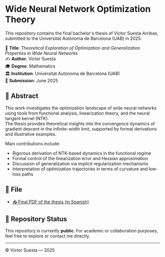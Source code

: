 # Wide Neural Network Optimization Theory

This repository contains the final bachelor's thesis of Víctor Suesta Arribas, submitted to the Universitat Autònoma de Barcelona (UAB) in 2025.

📘 **Title**: *Theoretical Exploration of Optimization and Generalization Properties in Wide Neural Networks*  
✍️ **Author**: Víctor Suesta  
🎓 **Degree**: Mathematics  
🏛️ **Institution**: Universitat Autònoma de Barcelona (UAB)  
📅 **Submission**: June 2025  

## 🧠 Abstract

This work investigates the optimization landscape of wide neural networks using tools from functional analysis, linearization theory, and the neural tangent kernel (NTK).  
The thesis provides theoretical insights into the convergence dynamics of gradient descent in the infinite-width limit, supported by formal derivations and illustrative examples.

Main contributions include:
- Rigorous derivation of NTK-based dynamics in the functional regime  
- Formal control of the linearization error and Hessian approximation  
- Discussion of generalization via implicit regularization mechanisms  
- Interpretation of optimization trajectories in terms of curvature and low-loss paths

## 📄 File

- [📥 Final PDF of the thesis (in Spanish)](https://github.com/Suesta/wide-nn-optimization-theory/raw/main/TFG__Wide_Neural_Network_Optimization_Theory.pdf)


## 📌 Repository Status

This repository is currently **public**. For academic or collaboration purposes, feel free to explore or contact me directly.

---

© Víctor Suesta — 2025

